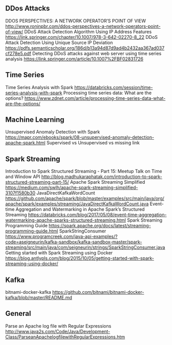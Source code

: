 

## DDos Attacks
DDOS PERSPECTIVES: A NETWORK OPERATOR’S POINT OF VIEW
http://www.roninpbr.com/ddos-perspectives-a-network-operators-point-of-view/
DDoS Attack Detection Algorithm Using IP Address Features
https://link.springer.com/chapter/10.1007/978-3-642-02270-8_22
DDoS Attack Detection Using Unique Source IP Deviation
https://pdfs.semanticscholar.org/186d/b13a94d87d9ad4b2432aa367ad037cf278e5.pdf
Detecting DDoS attacks against web server using time series analysis
https://link.springer.com/article/10.1007%2FBF02831726

## Time Series
Time Series Analysis with Spark
https://databricks.com/session/time-series-analysis-with-spark
Processing time series data: What are the options?
https://www.zdnet.com/article/processing-time-series-data-what-are-the-options/

## Machine Learning
Unsupervised Anomaly Detection with Spark
https://mapr.com/ebooks/spark/08-unsupervised-anomaly-detection-apache-spark.html
Supervised vs Unsupervised vs
missing link


## Spark Streaming
Introduction to Spark Structured Streaming - Part 15: Meetup Talk on Time and Window API
http://blog.madhukaraphatak.com/introduction-to-spark-structured-streaming-part-15/
Apache Spark Streaming Simplified
https://medium.com/swlh/apache-spark-streaming-simplified-3107f1580b30
JavaDirectKafkaWordCount
https://github.com/apache/spark/blob/master/examples/src/main/java/org/apache/spark/examples/streaming/JavaDirectKafkaWordCount.java
Event-time Aggregation and Watermarking in Apache Spark’s Structured Streaming
https://databricks.com/blog/2017/05/08/event-time-aggregation-watermarking-apache-sparks-structured-streaming.html
Spark Streaming Programming Guide
https://spark.apache.org/docs/latest/streaming-programming-guide.html
SparkStringConsumer
https://www.programcreek.com/java-api-examples/?code=aseigneurin/kafka-sandbox/kafka-sandbox-master/spark-streaming/src/main/java/com/seigneurin/strings/SparkStringConsumer.java
Getting started with Spark Streaming using Docker
https://blog.antlypls.com/blog/2015/10/05/getting-started-with-spark-streaming-using-docker/

## Kafka
bitnami-docker-kafka
https://github.com/bitnami/bitnami-docker-kafka/blob/master/README.md

## General
Parse an Apache log file with Regular Expressions
http://www.java2s.com/Code/Java/Development-Class/ParseanApachelogfilewithRegularExpressions.htm
